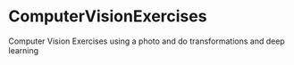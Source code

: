 # ComputerVisionExercises
Computer Vision Exercises using a photo and do transformations and deep learning

